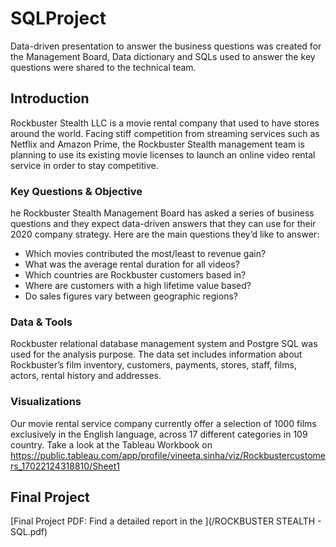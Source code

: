 # SQLProject
Data-driven presentation to answer the business questions was created for the Management Board, Data dictionary and SQLs used to answer the key questions were shared to the technical team.

## Introduction
Rockbuster Stealth LLC is a movie rental company that used to have stores around the world. Facing stiff competition from streaming services such as Netflix and Amazon Prime,
the Rockbuster Stealth management team is planning to use its existing movie licenses to launch an online video rental service in order to stay competitive.

### Key Questions & Objective
he Rockbuster Stealth Management Board has asked a series of business questions and they expect data-driven answers that they can use for their 2020 company strategy. Here are
the main questions they’d like to answer:

- Which movies contributed the most/least to revenue gain?
- What was the average rental duration for all videos?
- Which countries are Rockbuster customers based in?
- Where are customers with a high lifetime value based?
- Do sales figures vary between geographic regions?

### Data & Tools
Rockbuster relational database management system and Postgre SQL was used for the analysis purpose. The data set includes information about Rockbuster’s film inventory, customers, payments, stores, staff, films, actors, rental history and addresses.

### Visualizations
Our movie rental service company currently offer a selection of 1000 films exclusively in the English language, across 17 different categories in 109 country. Take a look at the Tableau Workbook on https://public.tableau.com/app/profile/vineeta.sinha/viz/Rockbustercustomers_17022124318810/Sheet1

## Final Project
[Final Project PDF: Find a detailed report in the ](/ROCKBUSTER STEALTH - SQL.pdf)
